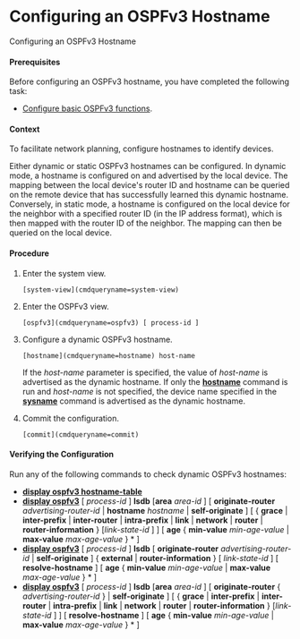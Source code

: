 Configuring an OSPFv3 Hostname
==============================

Configuring an OSPFv3 Hostname

#### Prerequisites

Before configuring an OSPFv3 hostname, you have completed the following task:

* [Configure basic OSPFv3 functions](vrp_ospfv3_cfg_0009.html).

#### Context

To facilitate network planning, configure hostnames to identify devices.

Either dynamic or static OSPFv3 hostnames can be configured. In dynamic mode, a hostname is configured on and advertised by the local device. The mapping between the local device's router ID and hostname can be queried on the remote device that has successfully learned this dynamic hostname. Conversely, in static mode, a hostname is configured on the local device for the neighbor with a specified router ID (in the IP address format), which is then mapped with the router ID of the neighbor. The mapping can then be queried on the local device.


#### Procedure

1. Enter the system view.
   
   
   ```
   [system-view](cmdqueryname=system-view)
   ```
2. Enter the OSPFv3 view.
   
   
   ```
   [ospfv3](cmdqueryname=ospfv3) [ process-id ]
   ```
3. Configure a dynamic OSPFv3 hostname.
   
   
   ```
   [hostname](cmdqueryname=hostname) host-name
   ```
   
   If the *host-name* parameter is specified, the value of *host-name* is advertised as the dynamic hostname. If only the [**hostname**](cmdqueryname=hostname) command is run and *host-name* is not specified, the device name specified in the [**sysname**](cmdqueryname=sysname) command is advertised as the dynamic hostname.
4. Commit the configuration.
   
   
   ```
   [commit](cmdqueryname=commit)
   ```

#### Verifying the Configuration

Run any of the following commands to check dynamic OSPFv3 hostnames:

* [**display ospfv3 hostname-table**](cmdqueryname=display+ospfv3+hostname-table)
* [**display ospfv3**](cmdqueryname=display+ospfv3) [ *process-id* ] **lsdb** [**area** *area-id* ] [ **originate-router** *advertising-router-id* | **hostname** *hostname* | **self-originate** ] [ { **grace** | **inter-prefix** | **inter-router** | **intra-prefix** | **link** | **network** | **router** | **router-information** } [*link-state-id* ] ] [ **age** { **min-value** *min-age-value* | **max-value** *max-age-value* } \* ]
* [**display ospfv3**](cmdqueryname=display+ospfv3) [ *process-id* ] **lsdb** [ **originate-router** *advertising-router-id* | **self-originate** ] { **external** | **router-information** } [ *link-state-id* ] [ **resolve-hostname** ] [ **age** { **min-value** *min-age-value* | **max-value** *max-age-value* } \* ]
* [**display ospfv3**](cmdqueryname=display+ospfv3) [ *process-id* ] **lsdb** [**area** *area-id* ] [ **originate-router** { *advertising-router-id* } | **self-originate** ] [ { **grace** | **inter-prefix** | **inter-router** | **intra-prefix** | **link** | **network** | **router** | **router-information** } [*link-state-id* ] ] [ **resolve-hostname** ] [ **age** { **min-value** *min-age-value* | **max-value** *max-age-value* } \* ]